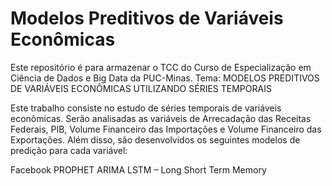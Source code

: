# Modelos Preditivos de Variáveis Econômicas
Este repositório é para armazenar o TCC do Curso de Especialização em Ciência de Dados e Big Data da PUC-Minas. 
Tema: MODELOS PREDITIVOS DE VARIÁVEIS ECONÔMICAS UTILIZANDO SÉRIES TEMPORAIS


Este trabalho consiste no estudo de séries temporais de variáveis econômicas. Serão analisadas as variáveis de Arrecadação das Receitas Federais, PIB, Volume Financeiro das Importações e Volume Financeiro das Exportações. Além disso, são desenvolvidos os seguintes modelos de predição para cada variável:

Facebook PROPHET
ARIMA
LSTM – Long Short Term Memory
